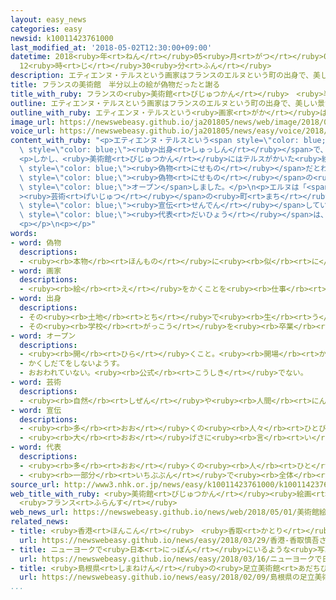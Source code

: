 ```yaml
---
layout: easy_news
categories: easy
newsid: k10011423761000
last_modified_at: '2018-05-02T12:30:00+09:00'
datetime: 2018<ruby>年<rt>ねん</rt></ruby>05<ruby>月<rt>がつ</rt></ruby>02<ruby>日<rt>にち</rt></ruby>
  12<ruby>時<rt>じ</rt></ruby>30<ruby>分<rt>ふん</rt></ruby>
description: エティエンヌ・テルスという画家はフランスのエルヌという町の出身で、美しい景色の絵をかいていました。
title: フランスの美術館　半分以上の絵が偽物だったと謝る
title_with_ruby: フランスの<ruby>美術館<rt>びじゅつかん</rt></ruby>　<ruby>半分<rt>はんぶん</rt></ruby><ruby>以上<rt>いじょう</rt></ruby>の<ruby>絵<rt>え</rt></ruby>が<ruby>偽物<rt>にせもの</rt></ruby>だったと<ruby>謝<rt>あやま</rt></ruby>る
outline: エティエンヌ・テルスという画家はフランスのエルヌという町の出身で、美しい景色の絵をかいていました。
outline_with_ruby: エティエンヌ・テルスという<ruby>画家<rt>がか</rt></ruby>はフランスのエルヌという<ruby>町<rt>まち</rt></ruby>の<ruby>出身<rt>しゅっしん</rt></ruby>で、<ruby>美<rt>うつく</rt></ruby>しい<ruby>景色<rt>けしき</rt></ruby>の<ruby>絵<rt>え</rt></ruby>をかいていました。
image_url: https://newswebeasy.github.io/ja201805/news/web/image/2018/05/01/K10011423761_1805010449_1805010451_01_03.jpg
voice_url: https://newswebeasy.github.io/ja201805/news/easy/voice/2018/05/02/k10011423761000.mp4
content_with_ruby: "<p>エティエンヌ・テルスという<span style=\"color: blue;\"><ruby>画家<rt>がか</rt></ruby></span>はフランスのエルヌという<ruby>町<rt>まち</rt></ruby>の<span\
  \ style=\"color: blue;\"><ruby>出身<rt>しゅっしん</rt></ruby></span>で、<ruby>美<rt>うつく</rt></ruby>しい<ruby>景色<rt>けしき</rt></ruby>の<ruby>絵<rt>え</rt></ruby>をかいていました。この<ruby>町<rt>まち</rt></ruby>にある<ruby>美術館<rt>びじゅつかん</rt></ruby>は、テルスの<ruby>絵<rt>え</rt></ruby>を<ruby>集<rt>あつ</rt></ruby>めています。</p>\n\
  <p>しかし、<ruby>美術館<rt>びじゅつかん</rt></ruby>にはテルスがかいた<ruby>絵<rt>え</rt></ruby>かどうかわからない<ruby>絵<rt>え</rt></ruby>があると<ruby>言<rt>い</rt></ruby>う<ruby>人<rt>ひと</rt></ruby>がいました。<ruby>美術館<rt>びじゅつかん</rt></ruby>が<ruby>調<rt>しら</rt></ruby>べると、１４０の<ruby>絵<rt>え</rt></ruby>のうち８２は、テルスがかいた<ruby>絵<rt>え</rt></ruby>ではない<span\
  \ style=\"color: blue;\"><ruby>偽物<rt>にせもの</rt></ruby></span>だとわかりました。このため、<ruby>美術館<rt>びじゅつかん</rt></ruby>は<span\
  \ style=\"color: blue;\"><ruby>偽物<rt>にせもの</rt></ruby></span>の<ruby>絵<rt>え</rt></ruby>を<ruby>全部<rt>ぜんぶ</rt></ruby><ruby>片<rt>かた</rt></ruby>づけて<ruby>新<rt>あたら</rt></ruby>しく<span\
  \ style=\"color: blue;\">オープン</span>しました。</p>\n<p>エルヌは「<span style=\"color: blue;\"\
  ><ruby>芸術<rt>げいじゅつ</rt></ruby></span>の<ruby>町<rt>まち</rt></ruby>」にするためにこの<ruby>美術館<rt>びじゅつかん</rt></ruby>を<span\
  \ style=\"color: blue;\"><ruby>宣伝<rt>せんでん</rt></ruby></span>していました。<ruby>町<rt>まち</rt></ruby>の<span\
  \ style=\"color: blue;\"><ruby>代表<rt>だいひょう</rt></ruby></span>は、<ruby>今<rt>いま</rt></ruby>までに<ruby>美術館<rt>びじゅつかん</rt></ruby>に<ruby>来<rt>き</rt></ruby>た<ruby>人<rt>ひと</rt></ruby>たちに<ruby>謝<rt>あやま</rt></ruby>りました。</p>\n\
  <p></p>\n<p></p>"
words:
- word: 偽物
  descriptions:
  - <ruby><rb>本物</rb><rt>ほんもの</rt></ruby>に<ruby><rb>似</rb><rt>に</rt></ruby>せて<ruby><rb>作</rb><rt>つく</rt></ruby>った<ruby><rb>物</rb><rt>もの</rt></ruby>。
- word: 画家
  descriptions:
  - <ruby><rb>絵</rb><rt>え</rt></ruby>をかくことを<ruby><rb>仕事</rb><rt>しごと</rt></ruby>にしている<ruby><rb>人</rb><rt>ひと</rt></ruby>。<ruby><rb>絵</rb><rt>え</rt></ruby>かき。
- word: 出身
  descriptions:
  - その<ruby><rb>土地</rb><rt>とち</rt></ruby>で<ruby><rb>生</rb><rt>う</rt></ruby>まれたこと。
  - その<ruby><rb>学校</rb><rt>がっこう</rt></ruby>を<ruby><rb>卒業</rb><rt>そつぎょう</rt></ruby>したこと。
- word: オープン
  descriptions:
  - <ruby><rb>開</rb><rt>ひら</rt></ruby>くこと。<ruby><rb>開場</rb><rt>かいじょう</rt></ruby>。
  - かくしだてをしないようす。
  - おおわれていない。<ruby><rb>公式</rb><rt>こうしき</rt></ruby>でない。
- word: 芸術
  descriptions:
  - <ruby><rb>自然</rb><rt>しぜん</rt></ruby>や<ruby><rb>人間</rb><rt>にんげん</rt></ruby>の<ruby><rb>心</rb><rt>こころ</rt></ruby>・<ruby><rb>考</rb><rt>かんが</rt></ruby>え・<ruby><rb>生活</rb><rt>せいかつ</rt></ruby>などを、<ruby><rb>音</rb><rt>おと</rt></ruby>・<ruby><rb>色</rb><rt>いろ</rt></ruby>・<ruby><rb>形</rb><rt>かたち</rt></ruby>・ことばなどによって<ruby><rb>表</rb><rt>あらわ</rt></ruby>すこと。また、<ruby><rb>表</rb><rt>あらわ</rt></ruby>した<ruby><rb>作品</rb><rt>さくひん</rt></ruby>。<ruby><rb>音楽</rb><rt>おんがく</rt></ruby>・<ruby><rb>絵</rb><rt>え</rt></ruby>・<ruby><rb>彫刻</rb><rt>ちょうこく</rt></ruby>・<ruby><rb>文学</rb><rt>ぶんがく</rt></ruby>・<ruby><rb>演劇</rb><rt>えんげき</rt></ruby>・<ruby><rb>映画</rb><rt>えいが</rt></ruby>・<ruby><rb>写真</rb><rt>しゃしん</rt></ruby>など。
- word: 宣伝
  descriptions:
  - <ruby><rb>多</rb><rt>おお</rt></ruby>くの<ruby><rb>人々</rb><rt>ひとびと</rt></ruby>に<ruby><rb>知</rb><rt>し</rt></ruby>らせ<ruby><rb>広</rb><rt>ひろ</rt></ruby>めること。
  - <ruby><rb>大</rb><rt>おお</rt></ruby>げさに<ruby><rb>言</rb><rt>い</rt></ruby>いふらすこと。
- word: 代表
  descriptions:
  - <ruby><rb>多</rb><rt>おお</rt></ruby>くの<ruby><rb>人</rb><rt>ひと</rt></ruby>に<ruby><rb>代</rb><rt>か</rt></ruby>わって<ruby><rb>何</rb><rt>なに</rt></ruby>かをすること。また、その<ruby><rb>人</rb><rt>ひと</rt></ruby>。
  - <ruby><rb>一部分</rb><rt>いちぶぶん</rt></ruby>で<ruby><rb>全体</rb><rt>ぜんたい</rt></ruby>の<ruby><rb>特色</rb><rt>とくしょく</rt></ruby>を<ruby><rb>表</rb><rt>あらわ</rt></ruby>すこと。また、そのもの。
source_url: http://www3.nhk.or.jp/news/easy/k10011423761000/k10011423761000.html
web_title_with_ruby: <ruby>美術館<rt>びじゅつかん</rt></ruby><ruby>絵画<rt>かいが</rt></ruby>の<ruby>半数<rt>はんすう</rt></ruby><ruby>以上<rt>いじょう</rt></ruby>“がん<ruby>作<rt>さく</rt></ruby>”で<ruby>謝罪<rt>しゃざい</rt></ruby>
  <ruby>フランス<rt>ふらんす</rt></ruby>
web_news_url: https://newswebeasy.github.io/news/web/2018/05/01/美術館絵画の半数以上がん作で謝罪-フランス
related_news:
- title: <ruby>香港<rt>ほんこん</rt></ruby>　<ruby>香取<rt>かとり</rt></ruby><ruby>慎吾<rt>しんご</rt></ruby>さんが<ruby>壁<rt>かべ</rt></ruby>にかいた<ruby>絵<rt>え</rt></ruby>を<ruby>見<rt>み</rt></ruby>せる
  url: https://newswebeasy.github.io/news/easy/2018/03/29/香港-香取慎吾さんが壁にかいた絵を見せる
- title: ニューヨークで<ruby>日本<rt>にっぽん</rt></ruby>にいるような<ruby>写真<rt>しゃしん</rt></ruby>が<ruby>撮<rt>と</rt></ruby>れるイベント
  url: https://newswebeasy.github.io/news/easy/2018/03/16/ニューヨークで日本にいるような写真が撮れるイベント
- title: <ruby>島根県<rt>しまねけん</rt></ruby>の<ruby>足立美術館<rt>あだちびじゅつかん</rt></ruby>が<ruby>日本<rt>にっぽん</rt></ruby>の<ruby>庭園<rt>ていえん</rt></ruby>のランキングで１<ruby>番<rt>ばん</rt></ruby>になる
  url: https://newswebeasy.github.io/news/easy/2018/02/09/島根県の足立美術館が日本の庭園のランキングで1番になる
...
```

